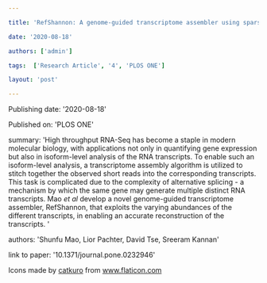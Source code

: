 ---
title: 'RefShannon: A genome-guided transcriptome assembler using sparse flow decomposition'
date: '2020-08-18'
authors: ['admin']
tags:  ['Research Article', '4', 'PLOS ONE']
layout: 'post'
---
Publishing date: '2020-08-18'

Published on: 'PLOS ONE'

summary: 'High throughput RNA-Seq has become a staple in modern molecular biology, with applications not only in quantifying gene expression but also in isoform-level analysis of the RNA transcripts. To enable such an isoform-level analysis, a transcriptome assembly algorithm is utilized to stitch together the observed short reads into the corresponding transcripts. This task is complicated due to the complexity of alternative splicing - a mechanism by which the same gene may generate multiple distinct RNA transcripts. Mao <i>et al</i> develop a novel genome-guided transcriptome assembler, RefShannon, that exploits the varying abundances of the different transcripts, in enabling an accurate reconstruction of the transcripts. '

authors: 'Shunfu Mao, Lior Pachter, David Tse, Sreeram Kannan'

link to paper: '10.1371/journal.pone.0232946'

Icons made by <a href="https://www.flaticon.com/free-icon/bookshelves_3576884" title="catkuro">catkuro</a> from <a href="https://www.flaticon.com/" title="Flaticon"> www.flaticon.com</a>